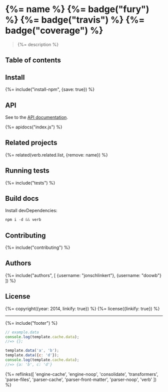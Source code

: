 # {%= name %} {%= badge("fury") %} {%= badge("travis") %} {%= badge("coverage") %}

> {%= description %}

## Table of contents
<!-- toc -->

## Install
{%= include("install-npm", {save: true}) %}

## API
See to the [API documentation](./docs/api.md).

{%= apidocs("index.js") %}

## Related projects
{%= related(verb.related.list, {remove: name}) %}

## Running tests
{%= include("tests") %}

## Build docs
Install devDependencies:

```js
npm i -d && verb
```

## Contributing
{%= include("contributing") %}

## Authors
{%= include("authors", [
  {username: "jonschlinkert"}, 
  {username: "doowb"}
]) %}

## License
{%= copyright({year: 2014, linkify: true}) %}
{%= license({linkify: true}) %}

***

{%= include("footer") %}


```js
// example.data
console.log(template.cache.data);
//=> {};

template.data('a', 'b');
template.data({c: 'd'});
console.log(template.cache.data);
//=> {a: 'b', c: 'd'}
```

{%= reflinks([
  'engine-cache', 
  'engine-noop', 
  'consolidate', 
  'transformers', 
  'parse-files', 
  'parser-cache', 
  'parser-front-matter', 
  'parser-noop',
  'verb'
]) %}
